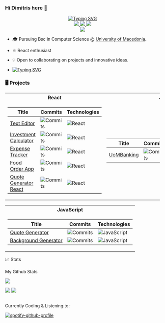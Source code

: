 ### Hi Dimitris here 👋

<p align="center">
<a href="https://github.com/dimsparagis0210">
<a href="https://git.io/typing-svg"><img src="https://readme-typing-svg.demolab.com?font=Fira+Code&pause=500&duration=1500&color=7BF7E3&multiline=true&center=true&width=635&height=100&lines=Dimitris+Sparagis;Computer+Science+student+%7C+Junior+React+developer;Software+engineer+on+the+making" alt="Typing SVG" /></a></a>
<br/>
 
<a href="https://www.linkedin.com/in/dimitris-sparagis-625978251">
    <img src="https://img.shields.io/badge/-Linkedin-blue?style=flat-square&logo=linkedin">
</a>
<a href="mailto:dimsparagis@gmail.com">
    <img src="https://img.shields.io/badge/-Email-red?style=flat-square&logo=gmail&logoColor=white">
</a>
<a href="https://medium.com/@dimsparagis">
    <img src="https://img.shields.io/badge/Medium-12100E?style=for-the-badge&logo=medium&logoColor=white)" />
</a>

<br/> 

<a href="https://github.com/dimsparagis0210">
    <img src="https://github-stats-alpha.vercel.app/api?username=dimsparagis0210&cc=22272e&tc=37BCF6&ic=fff&bc=0000">
</a>



</p>

* 🎓 Pursuing Bsc in Computer Science @ [University of Macedonia](https://www.uom.gr/en/dai/computer-science-and-technology). 

* <p>⚛︎  React enthusiast</p>

* 💡 Open to collaborating on projects and innovative ideas. 

* <p><a href="https://git.io/typing-svg"><img src="https://readme-typing-svg.demolab.com?font=Dosis&size=24&duration=1000&color=4DF78C&multiline=true&repeat=false&width=1000&height=34&lines=Everyone+should+learn+how+to+code%2C+it+teaches+you+how+to+think" alt="Typing SVG" /></a></p>

### 🖥️ Projects
<table>
<tr><th>React </th><th>Java</th></tr>
<tr><td>

|Title | Commits | Technologies|
|--|--|--|
| [Text Editor](https://github.com/dimsparagis0210/Text-Editor-Template-Design) | <img alt="Commits" src="https://img.shields.io/github/commit-activity/t/dimsparagis0210/Text-Editor-Template-Design/main?style=flat-square&labelColor=black"/> | ![React](https://img.shields.io/badge/React-black?style=flat-square&logo=react) | ![Redux](https://raw.githubusercontent.com/reduxjs/redux/master/logo/logo-title-light.png) |
| [Investment Calculator](https://github.com/dimsparagis0210/InvestmentCalculatorApp) | <img alt="Commits" src="https://img.shields.io/github/commit-activity/t/dimsparagis0210/InvestmentCalculatorApp/main?style=flat-square&labelColor=black"/> | ![React](https://img.shields.io/badge/React-black?style=flat-square&logo=react) | ![Tailwind](https://img.shields.io/badge/Tailwind-black?style=flat-square&logo=tailwind)|
| [Expense Tracker](https://github.com/dimsparagis0210/ExpensesAppReact) | <img alt="Commits" src="https://img.shields.io/github/commit-activity/t/dimsparagis0210/ExpensesAppReact/main?style=flat-square&labelColor=black"/> | ![React](https://img.shields.io/badge/React-black?style=flat-square&logo=react) |
| [Food Order App](https://github.com/dimsparagis0210/FoodOrderApp) | <img alt="Commits" src="https://img.shields.io/github/commit-activity/t/dimsparagis0210/FoodOrderApp/main?style=flat-square&labelColor=black"/> | ![React](https://img.shields.io/badge/React-black?style=flat-square&logo=react) |
| [Quote Generator React](https://github.com/dimsparagis0210/QuoteGeneratorReact) | <img alt="Commits" src="https://img.shields.io/github/commit-activity/t/dimsparagis0210/QuoteGeneratorReact/main?style=flat-square&labelColor=black"/> | ![React](https://img.shields.io/badge/React-black?style=flat-square&logo=react) |


</td><td>

|Title | Commits | Forks | Technologies|
|--|--|--|--|
| [UoMBanking](https://github.com/UOMSystemX/UomBanking) | <img alt="Commits" src="https://img.shields.io/github/commit-activity/t/UOMSystemX/UomBanking/main?style=flat-square&labelColor=black"/> | <img alt="Forks" src="https://img.shields.io/github/forks/UOMSystemX/UomBanking?style=flat-square&labelColor=black"> | ![Java](https://img.shields.io/badge/java-blue?style=flat-square&labelColor=black) ![Swing](https://img.shields.io/badge/Swing-white?style=flat-square&labelColor=black)|

</td></tr> </table>

<table>
<tr><th>JavaScript </th></tr>
<tr><td>

|Title | Commits | Technologies|
|--|--|--|
| [Quote Generator](https://github.com/dimsparagis0210/Quote-Generator) | <img alt="Commits" src="https://img.shields.io/github/commit-activity/t/dimsparagis0210/Quote-Generator/main?style=flat-square&labelColor=black"/> | ![JavaScript](https://img.shields.io/badge/JavaScript-black?style=flat-square&logo=javascript) |
| [Background Generator](https://github.com/dimsparagis0210/Background-Generator) | <img alt="Commits" src="https://img.shields.io/github/commit-activity/t/dimsparagis0210/Background-Generator/main?style=flat-square&labelColor=black"/> | ![JavaScript](https://img.shields.io/badge/JavaScript-black?style=flat-square&logo=javascript) |

</td>
</tr> </table>

<summary>📈 Stats</summary>
<br>
My Github Stats

![](http://github-profile-summary-cards.vercel.app/api/cards/profile-details?username=dimsparagis0210&theme=algolia) 

![](http://github-profile-summary-cards.vercel.app/api/cards/repos-per-language?username=dimsparagis0210&theme=algolia) 
![](http://github-profile-summary-cards.vercel.app/api/cards/most-commit-language?username=dimsparagis0210&theme=algolia)


<br>
Currently Coding & Listening to:

[![spotify-github-profile](https://spotify-github-profile.vercel.app/api/view?uid=dimsparagis&cover_image=true&theme=novatorem&show_offline=false&background_color=000000&interchange=false&bar_color=5ca659&bar_color_cover=true)](https://github.com/kittinan/spotify-github-profile)


<!--

